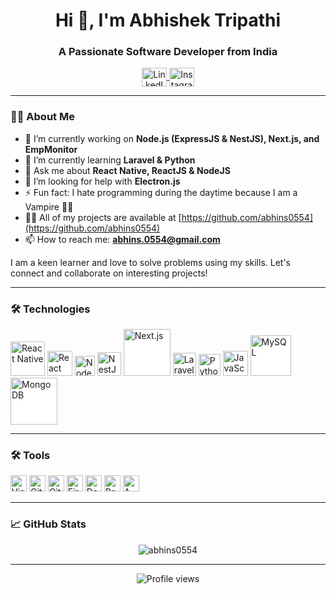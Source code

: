 <h1 align="center">Hi 👋, I'm Abhishek Tripathi</h1>
<h3 align="center">A Passionate Software Developer from India</h3>

<p align="center">
  <a href="https://www.linkedin.com/in/abhishek-tripathi28/" target="blank">
    <img align="center" src="https://upload.wikimedia.org/wikipedia/commons/thumb/c/ca/LinkedIn_logo_initials.png/800px-LinkedIn_logo_initials.png" alt="LinkedIn" height="30" width="40"/>
  </a>
  <a href="https://www.instagram.com/the_abhishek_tripathi_/" target="blank">
    <img align="center" src="https://upload.wikimedia.org/wikipedia/commons/thumb/e/e7/Instagram_logo_2016.svg/768px-Instagram_logo_2016.svg.png" alt="Instagram" height="30" width="40"/>
  </a>
</p>

---

### 👨‍💻 About Me

- 🔭 I’m currently working on **Node.js (ExpressJS & NestJS), Next.js, and EmpMonitor**
- 🌱 I’m currently learning **Laravel & Python**
- 💬 Ask me about **React Native, ReactJS & NodeJS**
- 🤔 I’m looking for help with **Electron.js**
- ⚡ Fun fact: I hate programming during the daytime because I am a Vampire 🧛‍♂️
- 👨‍💻 All of my projects are available at [https://github.com/abhins0554](https://github.com/abhins0554)
- 📫 How to reach me: **abhins.0554@gmail.com**

I am a keen learner and love to solve problems using my skills. Let's connect and collaborate on interesting projects!

---

### 🛠 Technologies

<p align="left">
  <img alt="React Native" width="55px" src="https://www.datocms-assets.com/45470/1631026680-logo-react-native.png" style="background-color:white;" />
  <img alt="React" width="40px" src="https://upload.wikimedia.org/wikipedia/commons/thumb/a/a7/React-icon.svg/2300px-React-icon.svg.png" style="background-color:white;"  />
  <img alt="Node.js" width="32px" src="https://seeklogo.com/images/N/nodejs-logo-FBE122E377-seeklogo.com.png" style="background-color:white;" />
  <img alt="NestJS" width="38px" src="https://nestjs.com/img/logo-small.svg" style="background-color:white;" />
  <img alt="Next.js" width="75px" src="https://upload.wikimedia.org/wikipedia/commons/8/8e/Nextjs-logo.svg" style="background-color:white;" />
  <img alt="Laravel" width="37px" src="https://upload.wikimedia.org/wikipedia/commons/thumb/9/9a/Laravel.svg/1200px-Laravel.svg.png" style="background-color:white;" />
  <img alt="Python" width="35px" src="https://upload.wikimedia.org/wikipedia/commons/c/c3/Python-logo-notext.svg" style="background-color:white;" />
  <img alt="JavaScript" width="40px" src="https://upload.wikimedia.org/wikipedia/commons/thumb/6/6a/JavaScript-logo.png/800px-JavaScript-logo.png" style="background-color:white;"/>
  <img alt="MySQL" width="65px" src="https://1000logos.net/wp-content/uploads/2020/08/MySQL-Logo.png" style="background-color:white;" />
  <img alt="MongoDB" width="75px" src="https://upload.wikimedia.org/wikipedia/commons/thumb/9/93/MongoDB_Logo.svg/2560px-MongoDB_Logo.svg.png" style="background-color:white;" />
</p>

---

### 🛠 Tools

<p align="left">
  <img alt="Visual Studio Code" width="26px" src="https://upload.wikimedia.org/wikipedia/commons/thumb/9/9a/Visual_Studio_Code_1.35_icon.svg/2048px-Visual_Studio_Code_1.35_icon.svg.png" />
  <img alt="Git" width="26px" src="https://git-scm.com/images/logos/downloads/Git-Icon-1788C.png" />
  <img alt="GitHub" width="26px" src="https://cdn3.iconfinder.com/data/icons/inficons/512/github.png" />
  <img alt="Firebase" width="26px" src="https://upload.wikimedia.org/wikipedia/commons/thumb/3/37/Firebase_Logo.svg/1280px-Firebase_Logo.svg.png" />
  <img alt="Docker" width="26px" src="https://miro.medium.com/v2/resize:fit:594/1*MLFxdoY6ImiTghX9l0lDTA.png" />
  <img alt="Postman" width="26px" src="https://cdn.worldvectorlogo.com/logos/postman.svg" />
  <img alt="AWS" width="26px" src="https://media.licdn.com/dms/image/D5612AQGdi77S5VJa6w/article-cover_image-shrink_600_2000/0/1718429090603?e=2147483647&v=beta&t=mpd-xTxmscfADGQ-c4GdYjKskJiui2tjNguNVwLHmCY" />
</p>

---

### 📈 GitHub Stats

<p align="center">
  <img src="https://github-readme-streak-stats.herokuapp.com/?user=abhins0554&" alt="abhins0554" />
</p>

---

<div align="center">
  <img src="https://komarev.com/ghpvc/?username=abhins0554&&style=flat-square" alt="Profile views" />
</div>
